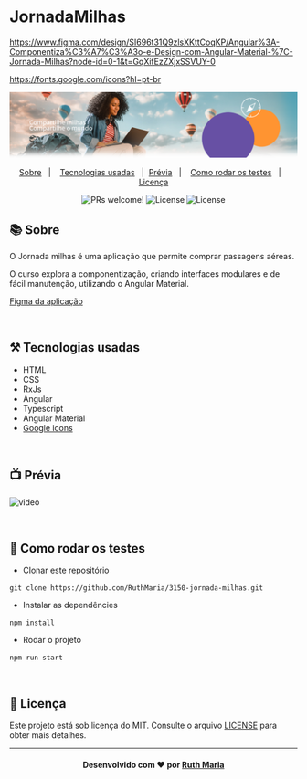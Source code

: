# JornadaMilhas

https://www.figma.com/design/SI696t31Q9zlsXKttCoqKP/Angular%3A-Componentiza%C3%A7%C3%A3o-e-Design-com-Angular-Material-%7C-Jornada-Milhas?node-id=0-1&t=GqXifEzZXjxSSVUY-0

https://fonts.google.com/icons?hl=pt-br

<img src="./src/assets/imagens/banner-homepage.png" alt="PRs welcome!" /><br>

<p align="center">
  <a href="#about">Sobre</a>&nbsp;&nbsp;&nbsp;|&nbsp;&nbsp;&nbsp;  
  <a href="#technologies">Tecnologias usadas</a>&nbsp;&nbsp;&nbsp;|&nbsp;
  <a href="#preview">Prévia</a>&nbsp;&nbsp;&nbsp;|&nbsp;&nbsp;&nbsp;
  <a href="#rodar">Como rodar os testes</a>&nbsp;&nbsp;&nbsp;|&nbsp;&nbsp;&nbsp;
  <a href="#license">Licença</a>
</p>

<p align="center">
  <img src="https://img.shields.io/static/v1?label=PRs&message=welcome&color=04d361&labelColor=000000" alt="PRs welcome!" />

  <img alt="License" src="https://img.shields.io/badge/Made%20by-Ruth%20Maria-%2304D361">

  <img alt="License" src="https://img.shields.io/static/v1?label=license&message=MIT&color=04d361&labelColor=000000">
</p>

<a id="about"></a>

## :books: Sobre

O Jornada milhas é uma aplicação que permite comprar passagens aéreas.

O curso explora a componentização, criando interfaces modulares e de fácil manutenção, utilizando o Angular Material.

[Figma da aplicação](https://www.figma.com/design/SI696t31Q9zlsXKttCoqKP/Angular%3A-Componentiza%C3%A7%C3%A3o-e-Design-com-Angular-Material-%7C-Jornada-Milhas?node-id=0-1&t=GqXifEzZXjxSSVUY-0)

<a id="technologies"></a><br>

## ⚒️ Tecnologias usadas

- HTML
- CSS
- RxJs
- Angular
- Typescript
- Angular Material
- [Google icons](https://fonts.google.com/icons?hl=pt-br)

<a id="preview"></a><br>

## :tv: Prévia

![video](./src/assets/videos/video.gif)

<a id="rodar"></a><br>

## 🚀 Como rodar os testes

- Clonar este repositório

```
git clone https://github.com/RuthMaria/3150-jornada-milhas.git
```

- Instalar as dependêncies

```
npm install
```

- Rodar o projeto

```
npm run start
```

<a id="license"></a><br>

## :memo: Licença

Este projeto está sob licença do MIT. Consulte o arquivo [LICENSE](LICENSE.md) para obter mais detalhes.

---

<h4 align="center">
    Desenvolvido com ❤️ por <a href="https://www.linkedin.com/in/ruth-maria-9b256071/" target="_blank">Ruth Maria</a>
</h4>
